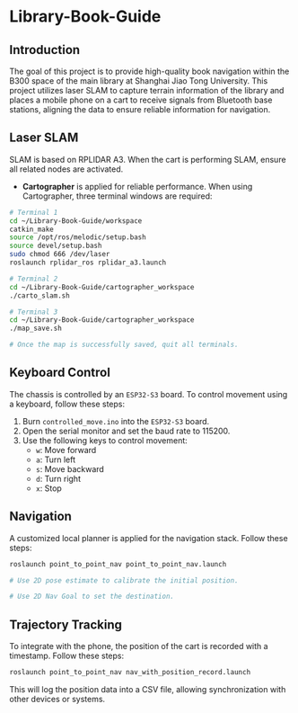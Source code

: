 # Library-Book-Guide

## Introduction

The goal of this project is to provide high-quality book navigation within the B300 space of the main library at Shanghai Jiao Tong University. This project utilizes laser SLAM to capture terrain information of the library and places a mobile phone on a cart to receive signals from Bluetooth base stations, aligning the data to ensure reliable information for navigation.

## Laser SLAM

SLAM is based on RPLIDAR A3. When the cart is performing SLAM, ensure all related nodes are activated.

- **Cartographer** is applied for reliable performance. When using Cartographer, three terminal windows are required:

```bash
# Terminal 1
cd ~/Library-Book-Guide/workspace
catkin_make
source /opt/ros/melodic/setup.bash
source devel/setup.bash
sudo chmod 666 /dev/laser
roslaunch rplidar_ros rplidar_a3.launch

# Terminal 2
cd ~/Library-Book-Guide/cartographer_workspace
./carto_slam.sh

# Terminal 3
cd ~/Library-Book-Guide/cartographer_workspace
./map_save.sh

# Once the map is successfully saved, quit all terminals.
```

## Keyboard Control

The chassis is controlled by an `ESP32-S3` board. To control movement using a keyboard, follow these steps:

1. Burn `controlled_move.ino` into the `ESP32-S3` board.
2. Open the serial monitor and set the baud rate to 115200.
3. Use the following keys to control movement:
   - `w`: Move forward
   - `a`: Turn left
   - `s`: Move backward
   - `d`: Turn right
   - `x`: Stop

## Navigation

A customized local planner is applied for the navigation stack. Follow these steps:

```bash
roslaunch point_to_point_nav point_to_point_nav.launch

# Use 2D pose estimate to calibrate the initial position.

# Use 2D Nav Goal to set the destination.
```

## Trajectory Tracking

To integrate with the phone, the position of the cart is recorded with a timestamp. Follow these steps:

```bash
roslaunch point_to_point_nav nav_with_position_record.launch
```

This will log the position data into a CSV file, allowing synchronization with other devices or systems.

